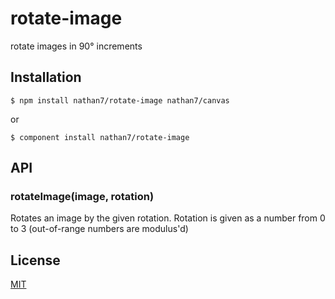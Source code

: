 
# rotate-image

  rotate images in 90° increments

## Installation

    $ npm install nathan7/rotate-image nathan7/canvas

  or

    $ component install nathan7/rotate-image

## API

### rotateImage(image, rotation)

  Rotates an image by the given rotation. Rotation is given as a number from 0 to 3 (out-of-range numbers are modulus'd)

## License

  [MIT](http://nathan7.mit-license.org/)
